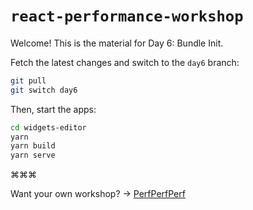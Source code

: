 # `react-performance-workshop` <img src="https://user-images.githubusercontent.com/2953267/212215914-68e776eb-ed5f-439a-85dd-d31759a03196.svg" width="6">

Welcome! This is the material for Day 6: Bundle Init.

Fetch the latest changes and switch to the `day6` branch:

```sh
git pull
git switch day6
```

Then, start the apps:

```sh
cd widgets-editor
yarn
yarn build
yarn serve
```

⌘⌘⌘

Want your own workshop? → [PerfPerfPerf](https://3perf.com)
